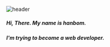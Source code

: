 ![header](https://capsule-render.vercel.app/api?type=slice&color=EBDEF0&height=100&section=header&text=about%20me&fontSize=40)

##### Hi, There. My name is hanbom.
##### I'm trying to become a web developer.


<!--
**Hanbom/Hanbom** is a ✨ _special_ ✨ repository because its `README.md` (this file) appears on your GitHub profile.

Here are some ideas to get you started:

- 🔭 I’m currently working on ...
- 🌱 I’m currently learning ...
- 👯 I’m looking to collaborate on ...
- 🤔 I’m looking for help with ...
- 💬 Ask me about ...
- 📫 How to reach me: ...
- 😄 Pronouns: ...
- ⚡ Fun fact: ...
-->
